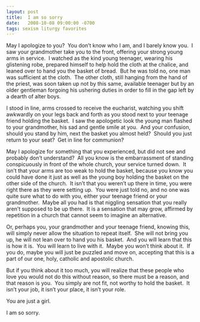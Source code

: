 ```yaml
---
layout: post
title:  I am so sorry
date:   2008-10-08 09:00:00 -0700
tags: sexism liturgy favorites
---
```

<p>
May I apologize to you?  You don’t know who I am, and I barely know you.  I saw your grandmother take you to the front, offering your strong young arms in service.  I watched as the kind young teenager, wearing his glistening robe, prepared himself to help hold the cloth at the chalice, and leaned over to hand you the basket of bread.  But he was told no, one man was sufficient at the cloth.  The other cloth, still hanging from the hand of the priest, was soon taken up not by this same, available teenager but by an older gentleman forgoing his ushering duties in order to fill in the gap left by a dearth of alter boys. 
</p>
<p>
I stood in line, arms crossed to receive the eucharist, watching you shift awkwardly on your legs back and forth as you stood next to your teenage friend holding the basket.  I saw the apologetic look the young man flashed to your grandmother, his sad and gentle smile at you.  And your confusion, should you stand by him, next the basket you almost held?  Should you just return to your seat?  Get in line for communion?
</p>
<p>
May I apologize for something that you experienced, but did not see and probably don’t understand?  All you know is the embarrassment of standing conspicuously in front of the whole church, your service turned down.  It isn’t that your arms are too weak to hold the basket, because you know you could have done it just as well as the young boy holding the basket on the other side of the church.  It isn’t that you weren’t up there in time, you were right there as they were setting up.  You were just told no, and no one was quite sure what to do with you, either your teenage friend or your grandmother.  Maybe all you had is that niggling sensation that you really aren’t supposed to be up there.  It is a sensation that may grow, affirmed by repetition in a church that cannot seem to imagine an alternative. 
</p>
<p>
Or, perhaps you, your grandmother and your teenage friend, knowing this, will simply never allow the situation to repeat itself.  She will not bring you up, he will not lean over to hand you his basket.  And you will learn that this is how it is.  You will learn to live with it.  Maybe you won’t think about it.  If you do, maybe you will just be puzzled and move on, accepting that this is a part of our one, holy, catholic and apostolic church. 
</p>
<p>
But if you think about it too much, you will realize that these people who love you would not do this without reason, so there must be a reason, and that reason is you.  You simply are not fit, not worthy to hold the basket.  It isn’t your job, it isn’t your place, it isn’t your role.
</p>
<p>
You are just a girl.
</p>
<p>
I am so sorry.
</p>
